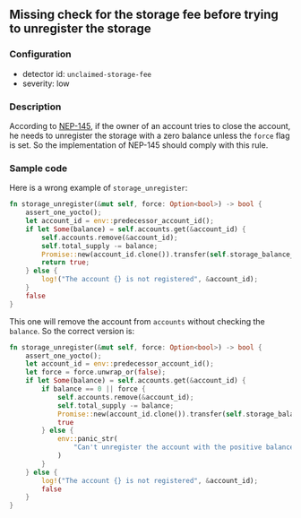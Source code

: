 ## Missing check for the storage fee before trying to unregister the storage

### Configuration

* detector id: `unclaimed-storage-fee`
* severity: low

### Description

According to [NEP-145](https://github.com/near/NEPs/blob/master/neps/nep-0145.md#5-account-gracefully-closes-registration), if the owner of an account tries to close the account, he needs to unregister the storage with a zero balance unless the `force` flag is set. So the implementation of NEP-145 should comply with this rule.

### Sample code

Here is a wrong example of `storage_unregister`:

```rust
fn storage_unregister(&mut self, force: Option<bool>) -> bool {
    assert_one_yocto();
    let account_id = env::predecessor_account_id();
    if let Some(balance) = self.accounts.get(&account_id) {
        self.accounts.remove(&account_id);
        self.total_supply -= balance;
        Promise::new(account_id.clone()).transfer(self.storage_balance_bounds().min.0 + 1);
        return true;
    } else {
        log!("The account {} is not registered", &account_id);
    }
    false
}
```

This one will remove the account from `accounts` without checking the `balance`. So the correct version is:

```rust
fn storage_unregister(&mut self, force: Option<bool>) -> bool {
    assert_one_yocto();
    let account_id = env::predecessor_account_id();
    let force = force.unwrap_or(false);
    if let Some(balance) = self.accounts.get(&account_id) {
        if balance == 0 || force {
            self.accounts.remove(&account_id);
            self.total_supply -= balance;
            Promise::new(account_id.clone()).transfer(self.storage_balance_bounds().min.0 + 1);
            true
        } else {
            env::panic_str(
                "Can't unregister the account with the positive balance without force",
            )
        }
    } else {
        log!("The account {} is not registered", &account_id);
        false
    }
}
```
